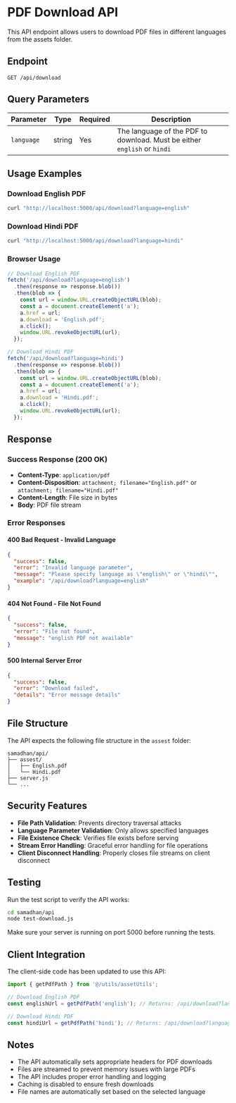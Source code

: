# PDF Download API

This API endpoint allows users to download PDF files in different languages from the assets folder.

## Endpoint

```
GET /api/download
```

## Query Parameters

| Parameter | Type | Required | Description |
|-----------|------|----------|-------------|
| `language` | string | Yes | The language of the PDF to download. Must be either `english` or `hindi` |

## Usage Examples

### Download English PDF
```bash
curl "http://localhost:5000/api/download?language=english"
```

### Download Hindi PDF
```bash
curl "http://localhost:5000/api/download?language=hindi"
```

### Browser Usage
```javascript
// Download English PDF
fetch('/api/download?language=english')
  .then(response => response.blob())
  .then(blob => {
    const url = window.URL.createObjectURL(blob);
    const a = document.createElement('a');
    a.href = url;
    a.download = 'English.pdf';
    a.click();
    window.URL.revokeObjectURL(url);
  });

// Download Hindi PDF
fetch('/api/download?language=hindi')
  .then(response => response.blob())
  .then(blob => {
    const url = window.URL.createObjectURL(blob);
    const a = document.createElement('a');
    a.href = url;
    a.download = 'Hindi.pdf';
    a.click();
    window.URL.revokeObjectURL(url);
  });
```

## Response

### Success Response (200 OK)
- **Content-Type**: `application/pdf`
- **Content-Disposition**: `attachment; filename="English.pdf"` or `attachment; filename="Hindi.pdf"`
- **Content-Length**: File size in bytes
- **Body**: PDF file stream

### Error Responses

#### 400 Bad Request - Invalid Language
```json
{
  "success": false,
  "error": "Invalid language parameter",
  "message": "Please specify language as \"english\" or \"hindi\"",
  "example": "/api/download?language=english"
}
```

#### 404 Not Found - File Not Found
```json
{
  "success": false,
  "error": "File not found",
  "message": "english PDF not available"
}
```

#### 500 Internal Server Error
```json
{
  "success": false,
  "error": "Download failed",
  "details": "Error message details"
}
```

## File Structure

The API expects the following file structure in the `assest` folder:

```
samadhan/api/
├── assest/
│   ├── English.pdf
│   └── Hindi.pdf
├── server.js
└── ...
```

## Security Features

- **File Path Validation**: Prevents directory traversal attacks
- **Language Parameter Validation**: Only allows specified languages
- **File Existence Check**: Verifies file exists before serving
- **Stream Error Handling**: Graceful error handling for file operations
- **Client Disconnect Handling**: Properly closes file streams on client disconnect

## Testing

Run the test script to verify the API works:

```bash
cd samadhan/api
node test-download.js
```

Make sure your server is running on port 5000 before running the tests.

## Client Integration

The client-side code has been updated to use this API:

```typescript
import { getPdfPath } from '@/utils/assetUtils';

// Download English PDF
const englishUrl = getPdfPath('english'); // Returns: /api/download?language=english

// Download Hindi PDF  
const hindiUrl = getPdfPath('hindi'); // Returns: /api/download?language=hindi
```

## Notes

- The API automatically sets appropriate headers for PDF downloads
- Files are streamed to prevent memory issues with large PDFs
- The API includes proper error handling and logging
- Caching is disabled to ensure fresh downloads
- File names are automatically set based on the selected language
